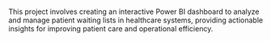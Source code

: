 This project involves creating an interactive Power BI dashboard to analyze and manage patient waiting lists in healthcare systems, providing actionable insights for improving patient care
  and operational efficiency.
